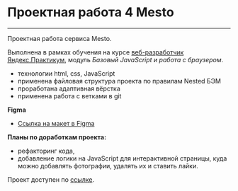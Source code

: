 # Проектная работа 4 Mesto
---
Проектная работа сервиса Mesto.

Выполнена в рамках обучения на курсе [веб-разработчик Яндекс.Практикум](https://practicum.yandex.ru/web/?utm_source=practicum&utm_medium=email&utm_campaign=sendr-597315), модуль *Базовый JavaScript и работа с браузером*.

* технологии html, css, JavaScript
* применена файловая структура проекта по правилам Nested БЭМ 
* проработана адаптивная вёрстка
* применена работа с ветками в git

**Figma**
* [Ссылка на макет в Figma](https://www.figma.com/file/2cn9N9jSkmxD84oJik7xL7/JavaScript.-Sprint-4?node-id=0%3A1)

**Планы по доработкам проекта:**
* рефакторинг кода,
* добавление логики на JavaScript для интерактивной страницы, куда можно добавлять фотографии, удалять их и ставить лайки.

Проект доступен по [ссылке](https://ivanovanatalya.github.io/russian-travel/index.html).